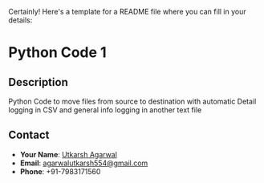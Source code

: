 Certainly! Here's a template for a README file where you can fill in your details:

# Python Code 1
## Description
Python Code to move files from source to destination with automatic Detail logging in CSV and general info logging in another text file

## Contact

- **Your Name**: [Utkarsh Agarwal](https://www.linkedin.com/in/agarwalutkarsh554/)
- **Email**: agarwalutkarsh554@gmail.com
- **Phone**: +91-7983171560

